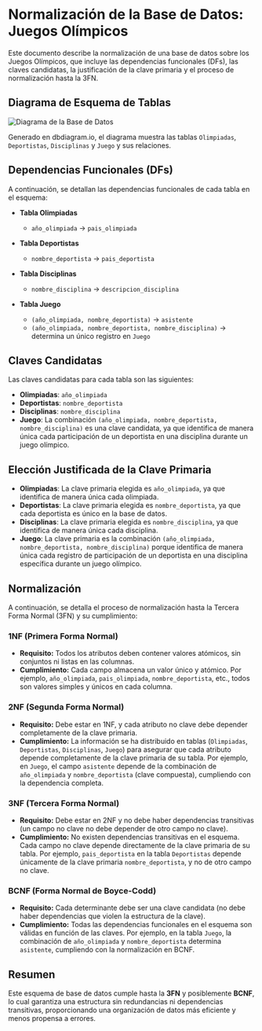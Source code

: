 # Normalización de la Base de Datos: Juegos Olímpicos

Este documento describe la normalización de una base de datos sobre los Juegos Olímpicos, que incluye las dependencias funcionales (DFs), las claves candidatas, la justificación de la clave primaria y el proceso de normalización hasta la 3FN.

## Diagrama de Esquema de Tablas
![Diagrama de la Base de Datos](https://github.com/user-attachments/assets/f1ff538c-6862-4c2a-8683-050fcb98f80b)


Generado en dbdiagram.io, el diagrama muestra las tablas `Olimpiadas`, `Deportistas`, `Disciplinas` y `Juego` y sus relaciones.

## Dependencias Funcionales (DFs)

A continuación, se detallan las dependencias funcionales de cada tabla en el esquema:

- **Tabla Olimpiadas**
  - `año_olimpiada` → `pais_olimpiada`

- **Tabla Deportistas**
  - `nombre_deportista` → `pais_deportista`

- **Tabla Disciplinas**
  - `nombre_disciplina` → `descripcion_disciplina`

- **Tabla Juego**
  - `(año_olimpiada, nombre_deportista)` → `asistente`
  - `(año_olimpiada, nombre_deportista, nombre_disciplina)` → determina un único registro en `Juego`

## Claves Candidatas

Las claves candidatas para cada tabla son las siguientes:

- **Olimpiadas**: `año_olimpiada`
- **Deportistas**: `nombre_deportista`
- **Disciplinas**: `nombre_disciplina`
- **Juego**: La combinación `(año_olimpiada, nombre_deportista, nombre_disciplina)` es una clave candidata, ya que identifica de manera única cada participación de un deportista en una disciplina durante un juego olímpico.

## Elección Justificada de la Clave Primaria

- **Olimpiadas**: La clave primaria elegida es `año_olimpiada`, ya que identifica de manera única cada olimpiada.
- **Deportistas**: La clave primaria elegida es `nombre_deportista`, ya que cada deportista es único en la base de datos.
- **Disciplinas**: La clave primaria elegida es `nombre_disciplina`, ya que identifica de manera única cada disciplina.
- **Juego**: La clave primaria es la combinación `(año_olimpiada, nombre_deportista, nombre_disciplina)` porque identifica de manera única cada registro de participación de un deportista en una disciplina específica durante un juego olímpico.

## Normalización

A continuación, se detalla el proceso de normalización hasta la Tercera Forma Normal (3FN) y su cumplimiento:

### 1NF (Primera Forma Normal)  
- **Requisito:** Todos los atributos deben contener valores atómicos, sin conjuntos ni listas en las columnas.
- **Cumplimiento:** Cada campo almacena un valor único y atómico. Por ejemplo, `año_olimpiada`, `pais_olimpiada`, `nombre_deportista`, etc., todos son valores simples y únicos en cada columna.

### 2NF (Segunda Forma Normal)  
- **Requisito:** Debe estar en 1NF, y cada atributo no clave debe depender completamente de la clave primaria.
- **Cumplimiento:** La información se ha distribuido en tablas (`Olimpiadas`, `Deportistas`, `Disciplinas`, `Juego`) para asegurar que cada atributo depende completamente de la clave primaria de su tabla. Por ejemplo, en `Juego`, el campo `asistente` depende de la combinación de `año_olimpiada` y `nombre_deportista` (clave compuesta), cumpliendo con la dependencia completa.

### 3NF (Tercera Forma Normal)  
- **Requisito:** Debe estar en 2NF y no debe haber dependencias transitivas (un campo no clave no debe depender de otro campo no clave).
- **Cumplimiento:** No existen dependencias transitivas en el esquema. Cada campo no clave depende directamente de la clave primaria de su tabla. Por ejemplo, `pais_deportista` en la tabla `Deportistas` depende únicamente de la clave primaria `nombre_deportista`, y no de otro campo no clave.

### BCNF (Forma Normal de Boyce-Codd)  
- **Requisito:** Cada determinante debe ser una clave candidata (no debe haber dependencias que violen la estructura de la clave).
- **Cumplimiento:** Todas las dependencias funcionales en el esquema son válidas en función de las claves. Por ejemplo, en la tabla `Juego`, la combinación de `año_olimpiada` y `nombre_deportista` determina `asistente`, cumpliendo con la normalización en BCNF.

## Resumen  
Este esquema de base de datos cumple hasta la **3FN** y posiblemente **BCNF**, lo cual garantiza una estructura sin redundancias ni dependencias transitivas, proporcionando una organización de datos más eficiente y menos propensa a errores.
